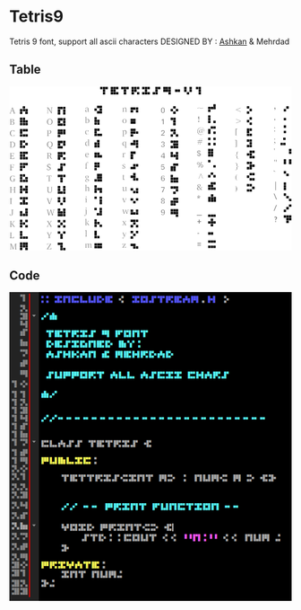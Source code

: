 # Tetris9
Tetris 9 font, support all ascii characters
DESIGNED BY : [Ashkan](https://github.com/Ashkanph) & Mehrdad

## Table

<p align="center">
  <img src="./tetris9 font.png">
</p>

## Code

<p align="center">
  <img src="./code.png">
</p>

